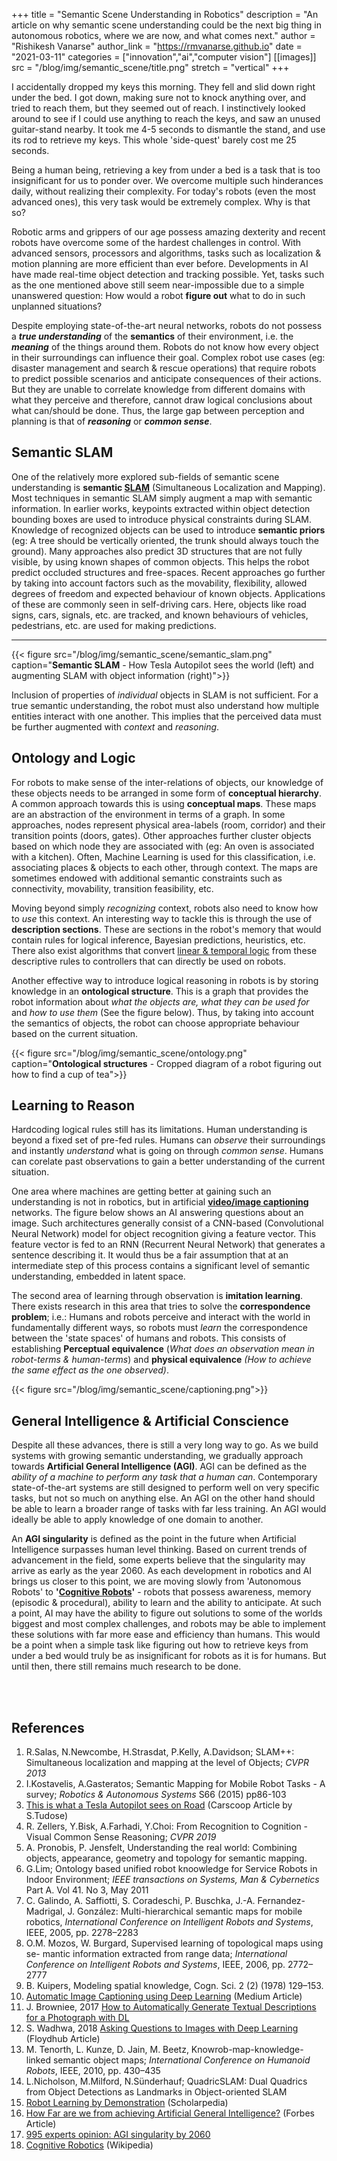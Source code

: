 +++
title = "Semantic Scene Understanding in Robotics"
description = "An article on why semantic scene understanding could be the next big thing in autonomous robotics, where we are now, and what comes next."
author = "Rishikesh Vanarse"
author_link = "https://rmvanarse.github.io"
date = "2021-03-11"
categories = ["innovation","ai","computer vision"]
[[images]]
    src = "/blog/img/semantic_scene/title.png"
    stretch = "vertical"
+++

I accidentally dropped my keys this morning. They fell and slid down right under the bed. I got down, making sure not to knock anything over, and tried to reach them, but they seemed out of reach. I instinctively looked around to see if I could use anything to reach the keys, and saw an unused guitar-stand nearby. It took me 4-5 seconds to dismantle the stand, and use its rod to retrieve my keys. This whole 'side-quest' barely cost me 25 seconds.

Being a human being, retrieving a key from under a bed is a task that is too insignificant for us to ponder over. We overcome multiple such hinderances daily, without realizing their complexity. For today's robots (even the most advanced ones), this very task would be extremely complex. Why is that so?

Robotic arms and grippers of our age possess amazing dexterity and recent robots have overcome some of the hardest challenges in control. With advanced sensors, processors and algorithms, tasks such as localization & motion planning are more efficient than ever before. Developments in AI have made real-time object detection and tracking possible. Yet, tasks such as the one mentioned above still seem near-impossible due to a simple unanswered question: How would a robot **figure out** what to do in such unplanned situations?

Despite employing  state-of-the-art neural networks, robots do not possess a **_true understanding_** of the **semantics** of their environment, i.e. the **_meaning_** of the things around them. Robots do not  know how every object in their surroundings can influence their goal. Complex robot use cases (eg: disaster management and search & rescue operations) that require robots to predict possible scenarios and anticipate consequences of their actions. But they are unable to correlate knowledge from different domains with what they perceive and therefore, cannot draw logical conclusions about what can/should be done. Thus, the large gap between perception and planning is that of **_reasoning_** or **_common sense_**.

## Semantic SLAM

One of the relatively more explored sub-fields of semantic scene understanding is **semantic [SLAM](https://in.mathworks.com/discovery/slam.html)** (Simultaneous Localization and Mapping). Most techniques in semantic SLAM simply augment a map with semantic information. In earlier works, keypoints extracted within object detection bounding boxes are used to introduce physical constraints during SLAM. Knowledge of recognized objects can be used to introduce **semantic priors** (eg: A tree should be vertically oriented, the trunk should always touch the ground). Many approaches also predict 3D structures that are not fully visible, by using known shapes of common objects. This helps the robot predict occluded structures and  free-spaces. Recent approaches go further by taking into account factors such as the movability, flexibility, allowed degrees of freedom and expected behaviour of known objects. Applications of these are commonly seen in self-driving cars. Here, objects like road signs, cars, signals, etc. are tracked, and known behaviours of vehicles, pedestrians, etc. are used for making predictions.

---
<!--Tesla & Desk-->
{{< figure src="/blog/img/semantic_scene/semantic_slam.png" caption="**Semantic SLAM** - How Tesla Autopilot sees the world (left) and augmenting SLAM with object information (right)">}}

Inclusion of  properties of _individual_ objects in SLAM is not sufficient. For a true semantic understanding, the robot must also understand how multiple entities interact with one another. This implies that the perceived data must be further augmented with _context_ and _reasoning_.

## Ontology and Logic

For robots to make sense of the inter-relations of objects, our knowledge of these objects needs to be arranged in some form of **conceptual hierarchy**. A common approach towards this is using **conceptual maps**. These maps are an abstraction of the environment in terms of a graph. In some approaches, nodes represent physical area-labels (room, corridor) and  their transition points (doors, gates). Other approaches further cluster objects based on which node they are associated with (eg: An oven is associated with a kitchen). Often, Machine Learning is used for this classification, i.e. associating places & objects to each other, through context. The maps are sometimes endowed with additional semantic constraints such as connectivity, movability, transition feasibility, etc.

Moving beyond simply _recognizing_ context, robots also need to know how to _use_ this context. An interesting way to tackle this is through the use of **description sections**. These are sections in the robot's memory that would contain rules for logical inference, Bayesian predictions, heuristics, etc. There also exist algorithms that convert [linear & temporal logic](https://en.wikipedia.org/wiki/Linear_temporal_logic) from these descriptive rules to controllers that can directly be used on robots.

Another effective way to introduce logical reasoning in robots is by storing knowledge in an **ontological structure**. This is a graph that provides the robot information about _what the objects are, what they can be used for_ and _how to use them_ (See the figure below). Thus, by taking into account the semantics of objects, the robot can  choose appropriate behaviour based on the current situation.

<!--Ontology cup, kettle-->
{{< figure src="/blog/img/semantic_scene/ontology.png" caption="**Ontological structures** - Cropped diagram of a robot figuring out how to find a cup of tea">}}

## Learning to Reason

Hardcoding logical rules still has its limitations. Human understanding is beyond a fixed set of pre-fed rules. Humans can _observe_ their surroundings and instantly _understand_ what is going on through  _common sense_. Humans can corelate past observations to gain a better understanding of the current situation.

One area where machines  are getting better at gaining such an understanding is not in robotics, but in artificial **[video/image captioning](https://towardsdatascience.com/image-captioning-in-deep-learning-9cd23fb4d8d2)** networks. The figure below shows an AI answering questions about an image. Such architectures generally consist of a CNN-based (Convolutional Neural Network) model for object recognition giving a feature vector. This feature vector is fed to an RNN (Recurrent Neural Network) that generates a sentence describing it. It would thus be a fair assumption that at an intermediate step of this process contains a significant level of semantic understanding, embedded in latent space.

The second area of learning through observation is **imitation learning**. There exists research in this area that tries to solve the **correspondence problem**; i.e.: Humans and robots perceive and interact with the world in fundamentally different ways, so robots must _learn_ the correspondence between the 'state spaces' of humans and robots. This consists of establishing **Perceptual equivalence** (_What does an observation mean in robot-terms & human-terms_) and **physical equivalence** _(How to achieve the same effect as the one observed)_.

<!--waiter pancakes-->
{{< figure src="/blog/img/semantic_scene/captioning.png">}}

## General Intelligence & Artificial Conscience

Despite all these advances, there is still a very long way to go. As we build systems with growing semantic understanding, we gradually approach towards **Artificial General Intelligence (AGI)**. AGI can be defined as the _ability of a machine to perform any task that a human can_. Contemporary state-of-the-art systems are still designed to perform well on very specific tasks, but not so much on anything else. An AGI on the other hand should be able to learn a broader range of tasks with far less training. An AGI would ideally be able to apply knowledge of one domain to another.

An **AGI singularity** is defined as the point in the future when Artificial Intelligence surpasses human level thinking. Based on current trends of advancement in the field, some experts believe that the singularity may arrive as early as the year 2060. As each development in robotics and AI brings us closer to this point, we are moving slowly from 'Autonomous Robots' to **'[Cognitive Robots](https://en.wikipedia.org/wiki/Cognitive_robotics)'** - robots that possess awareness, memory (episodic & procedural), ability to learn and the ability to anticipate. At such a point, AI may have the ability to figure out solutions to some of the worlds biggest and most complex challenges, and robots may be able to implement these solutions with far more ease and efficiency than humans. This would be a point when a simple task like figuring out how to retrieve keys from under a bed would truly be as insignificant for robots as it is for humans. But until then, there still remains much research to be done.

<br>
<br>

## References

1. R.Salas, N.Newcombe, H.Strasdat, P.Kelly, A.Davidson; SLAM++: Simultaneous localization and mapping at the level of Objects; _CVPR 2013_
1. I.Kostavelis, A.Gasteratos; Semantic Mapping for Mobile Robot Tasks - A survey; _Robotics & Autonomous Systems_ S66 (2015) pp86-103
1. [This is what a Tesla Autopilot sees on Road](https://www.carscoops.com/2020/01/this-is-what-teslas-autopilot-sees-on-the-road/) (Carscoop Article by S.Tudose)
1. R. Zellers, Y.Bisk, A.Farhadi, Y.Choi: From Recognition to Cognition - Visual Common Sense Reasoning; _CVPR 2019_
1. A. Pronobis, P. Jensfelt, Understanding the real world: Combining objects, appearance, geometry and topology for semantic mapping.
1. G.Lim; Ontology based unified robot knoowledge for Service Robots in Indoor Environment; _IEEE transactions on Systems, Man & Cybernetics_ Part A. Vol 41. No 3, May 2011
1. C. Galindo, A. Saffiotti, S. Coradeschi, P. Buschka, J.-A. Fernandez-Madrigal, J. González:  Multi-hierarchical semantic maps for mobile robotics, _International Conference on Intelligent Robots and Systems_, IEEE, 2005, pp. 2278–2283
1. O.M. Mozos, W. Burgard, Supervised learning of topological maps using se- mantic information extracted from range data; _International Conference on Intelligent Robots and Systems_, IEEE, 2006, pp. 2772–2777
1. B. Kuipers, Modeling spatial knowledge, Cogn. Sci. 2 (2) (1978) 129–153.
1. [Automatic Image Captioning using Deep Learning](https://medium.com/swlh/automatic-image-captioning-using-deep-learning-5e899c127387) (Medium Article)
1. J. Browniee, 2017 [How to Automatically Generate Textual Descriptions for a Photograph with DL](https://machinelearningmastery.com/how-to-caption-photos-with-deep-learning/)
1. S. Wadhwa, 2018 [Asking Questions to Images with Deep Learning](https://blog.floydhub.com/asking-questions-to-images-with-deep-learning/) (Floydhub Article)
1. M. Tenorth, L. Kunze, D. Jain, M. Beetz, Knowrob-map-knowledge-linked semantic object maps; _International Conference on Humanoid Robots_, IEEE, 2010, pp. 430–435
1. L.Nicholson, M.Milford, N.Sünderhauf; QuadricSLAM: Dual Quadrics from Object Detections as Landmarks in Object-oriented SLAM
1. [Robot Learning by Demonstration](http://www.scholarpedia.org/article/Robot_learning_by_demonstration) (Scholarpedia)
1. [How Far are we from achieving Artificial General Intelligence?](https://www.forbes.com/sites/cognitiveworld/2019/06/10/how-far-are-we-from-achieving-artificial-general-intelligence/?sh=578c9faa6dc4) (Forbes Article)
1. [995 experts opinion: AGI singularity by 2060](https://research.aimultiple.com/artificial-general-intelligence-singularity-timing/)
1. [Cognitive Robotics](https://en.wikipedia.org/wiki/Cognitive_robotics) (Wikipedia)
